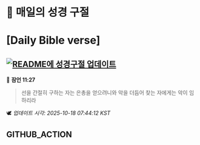 # 🙏 매일의 성경 구절
# [Daily Bible verse]
## [![README에 성경구절 업데이트](https://github.com/DONGSUKA/first_test/actions/workflows/update-readme-bible.yml/badge.svg)](https://github.com/DONGSUKA/first_test/actions/workflows/update-readme-bible.yml)
<!-- START_BIBLE_VERSE -->
📖 **잠언 11:27**
> 선을 간절히 구하는 자는 은총을 얻으려니와 악을 더듬어 찾는 자에게는 악이 임하리라

🕊️ _업데이트 시각: 2025-10-18 07:44:12 KST_
  <!-- END_BIBLE_VERSE -->
## GITHUB_ACTION
